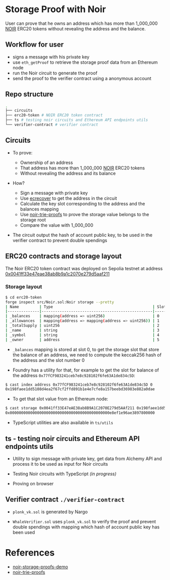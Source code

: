 # Storage Proof with Noir

User can prove that he owns an address which has more than 1_000_000 [NOIR](https://sepolia.etherscan.io/address/0x0041ff33e47eae38ab8b9a1c2070e279d5aaf211) ERC20 tokens without revealing the address and the balance.

## Workflow for user

- signs a message with his private key
- use `eth_getProof` to retrieve the storage proof data from an Ethereum node
- run the Noir circuit to generate the proof
- send the proof to the verifier contract using a anonymous account

## Repo structure

```bash
.
├── circuits
├── erc20-token # NOIR ERC20 token contract
├── ts # testing noir circuits and Ethereum API endpoints utils
└── verifier-contract # verifier contract
```

## Circuits

- To prove:

  - Ownership of an address
  - That address has more than 1_000_000 [NOIR](https://sepolia.etherscan.io/address/0x0041ff33e47eae38ab8b9a1c2070e279d5aaf211) ERC20 tokens
  - Without revealing the address and its balance

- How?

  - Sign a message with private key
  - Use [ecrecover](https://github.com/colinnielsen/ecrecover-noir) to get the address in the circuit
  - Calculate the key slot corresponding to the address and the balances mapping
  - Use [noir-trie-proofs](https://github.com/aragonzkresearch/noir-trie-proofs) to prove the storage value belongs to the storage root
  - Compare the value with 1_000_000

- The circuit output the hash of account public key, to be used in the verifier contract to prevent double spendings

## ERC20 contracts and storage layout

The Noir ERC20 token contract was deployed on Sepolia testnet at address [0x0041ff33e47eae38ab8b9a1c2070e279d5aaf211](https://sepolia.etherscan.io/address/0x0041ff33e47eae38ab8b9a1c2070e279d5aaf211)

### Storage layout

```bash
$ cd erc20-token
forge inspect src/Noir.sol:Noir storage --pretty
| Name         | Type                                            | Slot | Offset | Bytes | Contract          |
|--------------|-------------------------------------------------|------|--------|-------|-------------------|
| _balances    | mapping(address => uint256)                     | 0    | 0      | 32    | src/Noir.sol:Noir |
| _allowances  | mapping(address => mapping(address => uint256)) | 1    | 0      | 32    | src/Noir.sol:Noir |
| _totalSupply | uint256                                         | 2    | 0      | 32    | src/Noir.sol:Noir |
| _name        | string                                          | 3    | 0      | 32    | src/Noir.sol:Noir |
| _symbol      | string                                          | 4    | 0      | 32    | src/Noir.sol:Noir |
| _owner       | address                                         | 5    | 0      | 20    | src/Noir.sol:Noir |
```

- `_balances` mapping is stored at slot 0, to get the storage slot that store the balance of an address, we need to compute the keccak256 hash of the address and the slot number 0

- Foundry has a utility for that, for example to get the slot for balance of the address `0x77fCF983241ceb7e8c928102f6fe63A1de834c5D`:

```bash
$ cast index address 0x77fCF983241ceb7e8c928102f6fe63A1de834c5D 0
0x198faee1dd5108d4ea2f67cf2ffd891b1e4e7cfe8a157beebd36983e882a0dae
```

- To get that slot value from an Ethereum node:

```bash
$ cast storage 0x0041ff33E47eAE38ab8B9A1C2070E279d5AAf211 0x198faee1dd5108d4ea2f67cf2ffd891b1e4e7cfe8a157beebd36983e882a0dae --rpc-url $SEPOLIA_RPC_URL
0x00000000000000000000000000000000000000000000e8ef1e96ae3897800000
```

- TypeScript utilities are also available in `ts/utils`

## ts - testing noir circuits and Ethereum API endpoints utils

- Utility to sign message with private key, get data from Alchemy API and process it to be used as input for Noir circuits

- Testing Noir circuits with TypeScript _(in progress)_

- Proving on browser

## Verifier contract `./verifier-contract`

- `plonk_vk.sol` is generated by Nargo

- `WhaleVerifier.sol` uses `plonk_vk.sol` to verify the proof and prevent double spendings with mapping which hash of account public key has been used

# References

- [noir-storage-proofs-demo](https://github.com/Maddiaa0/noir-storage-proofs-demo)
- [noir-trie-proofs](https://github.com/aragonzkresearch/noir-trie-proofs)
